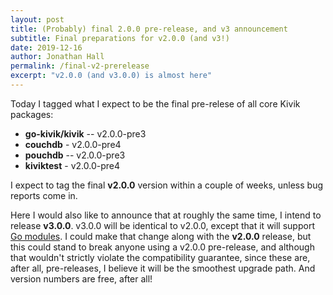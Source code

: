 ```yaml
---
layout: post
title: (Probably) final 2.0.0 pre-release, and v3 announcement
subtitle: Final preparations for v2.0.0 (and v3!)
date: 2019-12-16
author: Jonathan Hall
permalink: /final-v2-prerelease
excerpt: "v2.0.0 (and v3.0.0) is almost here"
---
```


Today I tagged what I expect to be the final pre-relese of all core Kivik packages:

- **go-kivik/kivik** -- v2.0.0-pre3
- **couchdb** - v2.0.0-pre4
- **pouchdb** -- v2.0.0-pre3
- **kiviktest** - v2.0.0-pre4

I expect to tag the final **v2.0.0** version within a couple of weeks, unless bug reports come in.

Here I would also like to announce that at roughly the same time, I intend to release **v3.0.0**. v3.0.0 will be identical to v2.0.0, except that it will support [Go modules](https://github.com/golang/go/wiki/Modules).  I could make that change along with the **v2.0.0** release, but this could stand to break anyone using a v2.0.0 pre-release, and although that wouldn't strictly violate the compatibility guarantee, since these are, after all, pre-releases, I believe it will be the smoothest upgrade path. And version numbers are free, after all!
